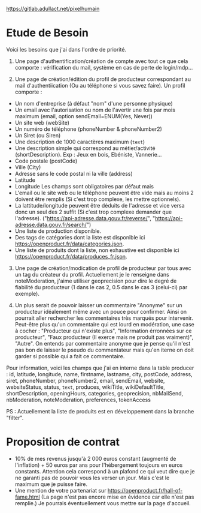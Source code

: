 
https://gitlab.adullact.net/pixelhumain

# Etude de Besoin

Voici les besoins que j'ai dans l'ordre de priorité.

1) Une page d'authentification/création de compte avec tout ce que cela comporte : vérification du mail, système en cas de perte de login/mdp...

2) Une page de création/édition du profil de producteur correspondant au mail d'authentiication (Ou au téléphone si vous savez faire). Un profil comporte :
- Un nom d'entreprise (à défaut "nom" d'une personne physique)
- Un email avec l'autorisation ou nom de l'avertir une fois par mois maximum (email, option sendEmail=ENUM(Yes, Never))
- Un site web (webSite)
- Un numéro de téléphone (phoneNumber & phoneNumber2)
- Un Siret (ou Siren)
- Une description de 1000 caractères maximum (`text`)
- Une description simple qui correspond au métier/activité (shortDescription). Exp : Jeux en bois, Ebéniste, Vannerie...
- Code postale (postCode)
- Ville (City)
- Adresse sans le code postal ni la ville (address)
- Latitude
- Longitude
Les champs sont obligatoires par défaut mais
- L'email ou le site web ou le téléphone peuvent être vide mais au moins 2 doivent être remplis (Si c'est trop complexe, les mettre optionnels).
- La lattitude/longitude peuvent être déduits de l'adresse et vice versa donc un seul des 2 suffit (Si c'est trop complexe demander que l'adresse). ("https://api-adresse.data.gouv.fr/reverse/", "https://api-adresse.data.gouv.fr/search/")
- Une liste de production disponible.
- Des tags de catégories dont la liste est disponible ici https://openproduct.fr/data/categories.json.
- Une liste de produits dont la liste, non exhaustive est disponible ici https://openproduct.fr/data/produces_fr.json.

3) Une page de création/modication de profil de producteur par tous avec un tag du créateur du profil. Actuellement je le renseigne dans noteModeration, j'aime utiliser geoprecision pour dire le degré de fiabilité du producteur (1 dans le cas 2, 0.5 dans le cas 3 (celui-ci) par exemple).

4) Un plus serait de pouvoir laisser un commentaire "Anonyme" sur un producteur idéalement même avec un pouce pour confirmer. Ainsi on pourrait aller rechercher les commentaires très marqués pour intervenir. Peut-être plus qu'un commentaire qui est lourd en modération, une case à cocher : "Producteur qui n'existe plus", "Information érronnées sur ce producteur", "Faux producteur (Il exerce mais ne produit pas vraiment)", "Autre". On entends par commentaire anonyme que je pense qu'il n'est pas bon de laisser le pseudo du commentateur mais qu'en iterne on doit garder si possible qui a fait ce commentaire.

Pour information, voici les champs que j'ai en interne dans la table producer : 
id, latitude, longitude, name, firstname, lastname, city, postCode, address, siret, phoneNumber, phoneNumber2, email, sendEmail, website, websiteStatus, status, `text`, produces, wikiTitle, wikiDefaultTitle, shortDescription, openingHours, categories, geoprecision, nbMailSend, nbModeration, noteModeration, preferences, tokenAccess 

PS : Actuellement la liste de produits est en développement dans la branche "filter".

# Proposition de contrat

- 10% de mes revenus jusqu'à 2 000 euros constant (augmenté de l'inflation) + 50 euros par ans pour l'hébergement toujours en euros constants. Attention cela correspond à un plafond ce qui veut dire que je ne garanti pas de pouvoir vous les verser un jour. Mais c'est le maximum que je puisse faire.
- Une mention de votre partenariat sur https://openproduct.fr/hall-of-fame.html (La page n'est pas encore mise en évidence car elle n'est pas remplie.) Je pourrais éventuellement vous mettre sur la page d'accueil.
